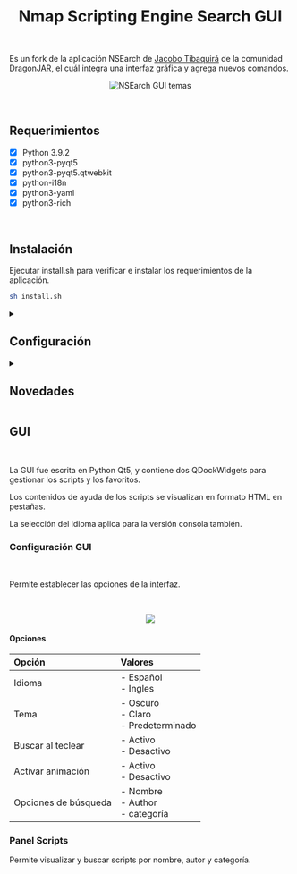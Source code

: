 <h1 align="center">Nmap Scripting Engine Search GUI</h1>
<br/>
<p>
    Es un fork de la aplicación NSEarch de <a href="https://github.com/jtibaquira/nsearch">Jacobo Tibaquirá</a> de la comunidad
    <a href="https://www.dragonjar.org">DragonJAR</a>, el cuál integra una interfaz gráfica y agrega nuevos comandos.
</p>
<p align="center">
    <img title="NSEarch GUI temas" src="https://user-images.githubusercontent.com/77067446/189005578-f5e44412-dfa5-42e7-a0d0-dfeb49a6c318.png"/>
</p>
<br/>
<h2>Requerimientos</h2>

- [x] Python 3.9.2
- [x] python3-pyqt5
- [x] python3-pyqt5.qtwebkit
- [x] python-i18n
- [x] python3-yaml
- [x] python3-rich

<br/>
<h2>Instalación</h2>
    <p>
        Ejecutar install.sh para verificar e instalar los requerimientos de la aplicación.
    </p>

```bash
sh install.sh
```

<details><summary><h2>Configuración</h2></summary>    
    <p>Una vez instaladas las dependencias de la aplicación, se inicia la creación de la base de datos de los scripts de Nmap y el archivo de configuración</p>
    <h3>Archivo de configuración</h3>
    
```yaml
config.yaml
config:    
    lang: "es" ; Idíoma de la aplicación
    scriptsPath: /usr/share/nmap/scripts/ ; Ruta de los scripts de Nmap
    filePath: /usr/share/nmap/scripts/script.db ; ruta del archivo de la BD de Nmap
    fileBackup: scriptbk.db ; Backup de la BD de Nmap
    scriptdb: nmap_scripts.sqlite3 ; Archivo de BD de la aplicación
    ; Categorías de los scripts de Nmap
    categories: ["auth","broadcast","brute","default","discovery","dos","exploit","external","fuzzer","intrusive","malware","safe","version","vuln"]
    checksum: 7c773a63720928125492e2034b7dcc445afb24c1555626ab710bd15db7bf82a3 ; Hash del archivo de la BD
    searchOnKey: 1 ; GUI activa la búsqueda al teclear en scripts y favoritos
    searchOpt: 3 ; GUI activa por defecto buscar por nombre o autor o categoría  
    theme: 1 ; GUI tema
    histLen: 100 ; el máximo de registros en el archivo history
    splashAnim: 0 ; Activa/Desactiva la animación en la SplashScreen
```
    
</details>
<details><summary><h2>Novedades</h2></summary>
<h3>Consola</h3>

- Al integrar el módulo Python rich, se incluyeron varias de las funcionalidades en la versión consola, por ejemplo resultados en columnas, animaciones al crear la BD entre otras.
- Se agrego el comando showcat que muestra las Categorías y permite listar los scripts en una categoría y al finalizar ver la ayuda de estos.
- Se agrego el comando history el cual permite visualizar el histórico de comandos ejecutados, muy similar al comando history de Linux.

</details>
<h2>GUI</h2>
<br>
<p>La GUI fue escrita en Python Qt5, y contiene dos QDockWidgets para gestionar los scripts y los favoritos.</p>
<p>Los contenidos de ayuda de los scripts se visualizan en formato HTML en pestañas.</p>
<p>La selección del idioma aplica para la versión consola también.</p>

<h3>Configuración GUI</h3>
<br>
<p>Permite establecer las opciones de la interfaz.</p>
<br>
<p align="center">    
    <img src="https://user-images.githubusercontent.com/77067446/189161657-46ade1aa-723b-40e3-9c4c-70c14c362055.png"/>
</p>
<h4>Opciones</h4>

Opción | Valores
 :--- | :---
Idioma | - Español<br>- Ingles
Tema | - Oscuro<br>- Claro<br>- Predeterminado
Buscar al teclear | - Activo<br>- Desactivo
Activar animación | - Activo<br>- Desactivo
Opciones de búsqueda | - Nombre<br>- Author<br>- categoría

<h3>Panel Scripts</h3>
<p>Permite visualizar y buscar scripts por nombre, autor y categoría.</p>
<p></p>
